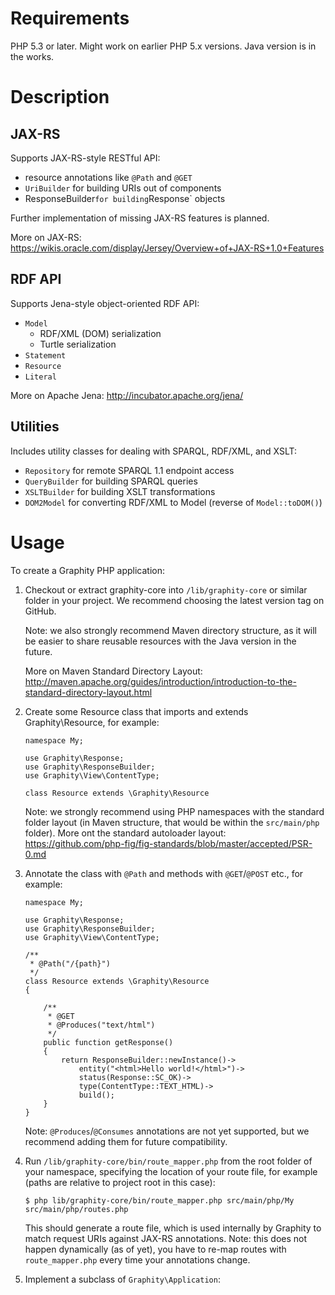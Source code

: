 Requirements
============

PHP 5.3 or later. Might work on earlier PHP 5.x versions.
Java version is in the works.

Description
===========

JAX-RS
------

Supports JAX-RS-style RESTful API:

* resource annotations like `@Path` and `@GET`
* `UriBuilder` for building URIs out of components
* ResponseBuilder` for building `Response` objects

Further implementation of missing JAX-RS features is planned.

More on JAX-RS: https://wikis.oracle.com/display/Jersey/Overview+of+JAX-RS+1.0+Features

RDF API
-------

Supports Jena-style object-oriented RDF API:

* `Model`
    * RDF/XML (DOM) serialization
    * Turtle serialization
* `Statement`
* `Resource`
* `Literal`

More on Apache Jena: http://incubator.apache.org/jena/

Utilities
---------

Includes utility classes for dealing with SPARQL, RDF/XML, and XSLT:

* `Repository` for remote SPARQL 1.1 endpoint access
* `QueryBuilder` for building SPARQL queries
* `XSLTBuilder` for building XSLT transformations
* `DOM2Model` for converting RDF/XML to Model (reverse of `Model::toDOM()`)

Usage
=====

To create a Graphity PHP application:

1.  Checkout or extract graphity-core into `/lib/graphity-core` or similar folder in your project.
    We recommend choosing the latest version tag on GitHub.

    Note: we also strongly recommend Maven directory structure, as it will be easier to share reusable resources with the Java version in the future.

    More on Maven Standard Directory Layout:
http://maven.apache.org/guides/introduction/introduction-to-the-standard-directory-layout.html

2.  Create some Resource class that imports and extends Graphity\Resource, for example:

        namespace My;

        use Graphity\Response;
        use Graphity\ResponseBuilder;
        use Graphity\View\ContentType;

        class Resource extends \Graphity\Resource

    Note: we strongly recommend using PHP namespaces with the standard folder layout (in Maven structure, that would be within the `src/main/php` folder). More ont the standard autoloader layout:
    https://github.com/php-fig/fig-standards/blob/master/accepted/PSR-0.md

3.  Annotate the class with `@Path` and methods with `@GET`/`@POST` etc., for example:

        namespace My;

        use Graphity\Response;
        use Graphity\ResponseBuilder;
        use Graphity\View\ContentType;

        /** 
         * @Path("/{path}")
         */
        class Resource extends \Graphity\Resource
        {

            /**
             * @GET
             * @Produces("text/html")
             */
            public function getResponse()
            {
                return ResponseBuilder::newInstance()->
                    entity("<html>Hello world!</html>")->
                    status(Response::SC_OK)->
                    type(ContentType::TEXT_HTML)->
                    build();
            }
        }

    Note: `@Produces`/`@Consumes` annotations are not yet supported, but we recommend adding them for future compatibility.

4.  Run `/lib/graphity-core/bin/route_mapper.php` from the root folder of your namespace, specifying the location of your route file, for example (paths are relative to project root in this case):

        $ php lib/graphity-core/bin/route_mapper.php src/main/php/My src/main/php/routes.php

    This should generate a route file, which is used internally by Graphity to match request URIs against JAX-RS annotations.
    Note: this does not happen dynamically (as of yet), you have to re-map routes with `route_mapper.php` every time your annotations change.

5. Implement a subclass of `Graphity\Application`: